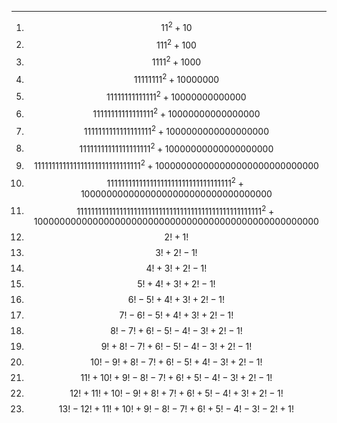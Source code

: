 ***
1. $$11^2 + 10$$
2. $$111^2 + 100$$
3. $$1111^2 + 1000$$
4. $$11111111^2 + 10000000$$
5. $$11111111111111^2 + 10000000000000$$
6. $$11111111111111111^2 + 10000000000000000$$
7. $$1111111111111111111^2 + 1000000000000000000$$
8. $$11111111111111111111^2 + 10000000000000000000$$
9. $$111111111111111111111111111111^2 + 100000000000000000000000000000$$
10. $$11111111111111111111111111111111111^2 + 10000000000000000000000000000000000$$
11. $$1111111111111111111111111111111111111111111111111111^2 + 1000000000000000000000000000000000000000000000000000$$
12. $$2!+1!$$
13. $$3!+2!-1!$$
14. $$4!+3!+2!-1!$$
15. $$5!+4!+3!+2!-1!$$
16. $$6!-5!+4!+3!+2!-1!$$
17. $$7!-6!-5!+4!+3!+2!-1!$$
18. $$8!-7!+6!-5!-4!-3!+2!-1!$$
19. $$9!+8!-7!+6!-5!-4!-3!+2!-1!$$
20. $$10!-9!+8!-7!+6!-5!+4!-3!+2!-1!$$
21. $$11!+10!+9!-8!-7!+6!+5!-4!-3!+2!-1!$$
22. $$12!+11!+10!-9!+8!+7!+6!+5!-4!+3!+2!-1!$$ 
23. $${13!-12!+11!+10!+9!-8!-7!+6!+5!-4!-3!-2!+1!}$$


<html lang="en">
<head>
<meta http-equiv="content-type" content="text/html; charset=utf-8">
<script type="text/javascript" charset="utf-8" src="
https://cdn.mathjax.org/mathjax/latest/MathJax.js?config=TeX-AMS-MML_HTMLorMML,
https://vincenttam.github.io/javascripts/MathJaxLocal.js"></script>
</head>
